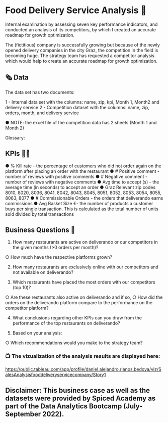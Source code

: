 # Food Delivery Service Analysis :motor_scooter:

Internal examination by assessing seven key performance indicators, and conducted an analysis of its competitors, by which I created an accurate roadmap for growth optimization.

The (fictitious) company is successfully growing but because of the newly opened delivery companies in the city Graz, the competition in the field is becoming huge. The strategy team has requested a competitor analysis which would help to create an accurate roadmap for growth optimization.

## :newspaper_roll: Data 

The data set has two documents:

1 - Internal data set with the columns: name, zip, kpi, Month 1, Month2 and delivery service
2 - Competition dataset with the columns: name, zip, orders, month, and delivery service

● NOTE: the excel file of the competition data has 2 sheets (Month 1 and Month 2)

Glossary:

## KPIs :climbing_man:

● % Kill rate - the percentage of customers who did not order again on the platform after placing an order with the restaurant
● # Positive comment - number of reviews with positive comments
● # Negative comment - number of reviews with negative comments
● Avg time to accept (s) - the average time (in seconds) to accept an order
● Graz Relevant zip codes 8010, 8020, 8036, 8041, 8042, 8043, 8045, 8051, 8052, 8053,
8054, 8055, 8063, 8077
● # Commissionable Orders - the orders that deliverando earns commissions
● Avg Basket Size €- the number of products a customer buys per single transaction. This is calculated as the total number of units sold divided by total transactions

## Business Questions :compass:

1. How many restaurants are active on deliverando or our competitors in the given months (>0 orders per month)?

  ○ How much have the respective platforms grown?

2. How many restaurants are exclusively online with our competitors and not available on
deliverando?

3. Which restaurants have placed the most orders with our competitors (top 10)?

  ○ Are these restaurants also active on deliverando and if so,
  ○ How did the orders on the deliverando platform compare to the performance on the competitor platform?
  
4. What conclusions regarding other KPIs can you draw from the performance of the top restaurants on deliverando?

5. Based on your analysis:

  ○ Which recommendations would you make to the strategy team?
  
### :tv: The vizualization of the analysis results are displayed here:

https://public.tableau.com/app/profile/daniel.alejandro.rianos.bedoya/viz/SalesAnalysisfooddeliveryservicecompany/Story1

## Disclaimer: This business case as well as the datasets were provided by Spiced Academy as part of the Data Analytics Bootcamp (July- September 2022).  


